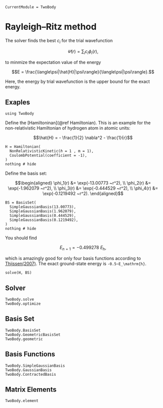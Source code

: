 ```@meta
CurrentModule = TwoBody
```

# Rayleigh–Ritz method

The solver finds the best $c_i$ for the trial wavefunction
```math
\varPsi(r) = \sum_i c_i \phi_i(r),
```
to minmize the expectation value of the energy
```math
E = \frac{\langle\psi|\hat{H}|\psi\rangle}{\langle\psi|\psi\rangle}.
```
Here, the energy by trial wavefunction is the upper bound for the exact energy.

## Exaples

```@setup example
using TwoBody
```

Define the [Hamiltoninan](@ref Hamiltonian). This is an example for the non-relativistic Hamiltonian of hydrogen atom in atomic units:
```math
\hat{H} = 
- \frac{1}{2} \nabla^2
- \frac{1}{r}
```
```@example example
H = Hamiltonian(
  NonRelativisticKinetic(ℏ = 1 , m = 1),
  CoulombPotential(coefficient = -1),
)
nothing # hide
```

Define the basis set:
```math
\begin{aligned}
  \phi_1(r) &= \exp(-13.00773 ~r^2), \\
  \phi_2(r) &= \exp(-1.962079 ~r^2), \\
  \phi_3(r) &= \exp(-0.444529 ~r^2), \\
  \phi_4(r) &= \exp(-0.1219492 ~r^2).
\end{aligned}
```
```@example example
BS = BasisSet(
  SimpleGaussianBasis(13.00773),
  SimpleGaussianBasis(1.962079),
  SimpleGaussianBasis(0.444529),
  SimpleGaussianBasis(0.1219492),
)
nothing # hide
```

You should find
```math
E_{n=1} = -0.499278~E_\mathrm{h},
```
which is amazingly good for only four basis functions according to [Thijssen(2007)](https://doi.org/10.1017/CBO9781139171397). The exact ground-state energy is ``-0.5~E_\mathrm{h}``.

```@repl example
solve(H, BS)
```

## Solver

```@docs; canonical=false
TwoBody.solve
TwoBody.optimize
```

## Basis Set

```@docs; canonical=false
TwoBody.BasisSet
TwoBody.GeometricBasisSet
TwoBody.geometric
```

## Basis Functions

```@docs; canonical=false
TwoBody.SimpleGaussianBasis
TwoBody.GaussianBasis
TwoBody.ContractedBasis
```

## Matrix Elements

```@docs; canonical=false
TwoBody.element
```
